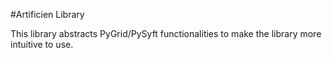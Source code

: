 #Artificien Library

This library abstracts PyGrid/PySyft functionalities to make the library more intuitive to use.
